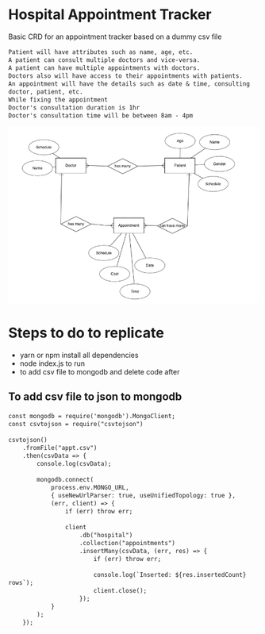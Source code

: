 # Hospital Appointment Tracker
Basic CRD for an appointment tracker based on a dummy csv file
```
Patient will have attributes such as name, age, etc.
A patient can consult multiple doctors and vice-versa.
A patient can have multiple appointments with doctors.
Doctors also will have access to their appointments with patients.
An appointment will have the details such as date & time, consulting doctor, patient, etc.
While fixing the appointment
Doctor's consultation duration is 1hr
Doctor's consultation time will be between 8am - 4pm
```
![ERD](public/erd.png)
# Steps to do to replicate
* yarn or npm install all dependencies
* node index.js to run
* to add csv file to mongodb and delete code after

## To add csv file to json to mongodb
```
const mongodb = require('mongodb').MongoClient;
const csvtojson = require("csvtojson")

csvtojson()
    .fromFile("appt.csv")
    .then(csvData => {
        console.log(csvData);

        mongodb.connect(
            process.env.MONGO_URL,
            { useNewUrlParser: true, useUnifiedTopology: true },
            (err, client) => {
                if (err) throw err;

                client
                    .db("hospital")
                    .collection("appointments")
                    .insertMany(csvData, (err, res) => {
                        if (err) throw err;

                        console.log(`Inserted: ${res.insertedCount} rows`);
                        client.close();
                    });
            }
        );
    });
```
